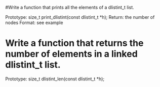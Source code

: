 #Write a function that prints all the elements of a dlistint_t list.

Prototype: size_t print_dlistint(const dlistint_t *h);
Return: the number of nodes
Format: see example
# Write a function that returns the number of elements in a linked dlistint_t list.

Prototype: size_t dlistint_len(const dlistint_t *h);